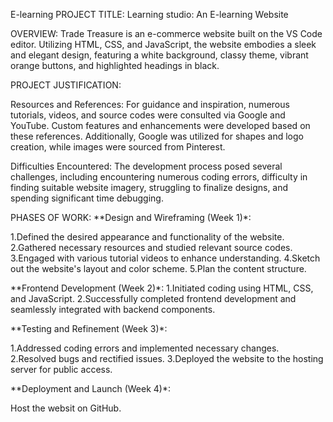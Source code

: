 E-learning
PROJECT TITLE: Learning studio: An E-learning Website

OVERVIEW: Trade Treasure is an e-commerce website built on the VS Code editor. Utilizing HTML, CSS, and JavaScript, the website embodies a sleek and elegant design, featuring a white background, classy theme, vibrant orange buttons, and highlighted headings in black.

PROJECT JUSTIFICATION:

Resources and References: For guidance and inspiration, numerous tutorials, videos, and source codes were consulted via Google and YouTube. Custom features and enhancements were developed based on these references. Additionally, Google was utilized for shapes and logo creation, while images were sourced from Pinterest.

Difficulties Encountered: The development process posed several challenges, including encountering numerous coding errors, difficulty in finding suitable website imagery, struggling to finalize designs, and spending significant time debugging.

PHASES OF WORK: 
**Design and Wireframing (Week 1)*:

1.Defined the desired appearance and functionality of the website.
2.Gathered necessary resources and studied relevant source codes.
3.Engaged with various tutorial videos to enhance understanding.
4.Sketch out the website's layout and color scheme.
5.Plan the content structure.

**Frontend Development (Week 2)*:
1.Initiated coding using HTML, CSS, and JavaScript.
2.Successfully completed frontend development and seamlessly integrated with backend components.

**Testing and Refinement (Week 3)*:

1.Addressed coding errors and implemented necessary changes.
2.Resolved bugs and rectified issues.
3.Deployed the website to the hosting server for public access.

**Deployment and Launch (Week 4)*:

Host the websit on GitHub.

